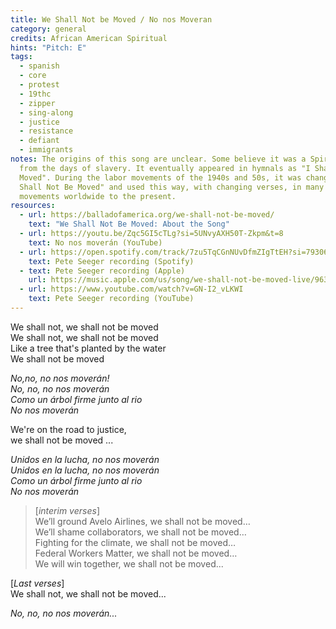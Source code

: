 ```yaml
---
title: We Shall Not be Moved / No nos Moveran
category: general
credits: African American Spiritual
hints: "Pitch: E"
tags:
  - spanish
  - core
  - protest
  - 19thc
  - zipper
  - sing-along
  - justice
  - resistance
  - defiant
  - immigrants
notes: The origins of this song are unclear. Some believe it was a Spiritual
  from the days of slavery. It eventually appeared in hymnals as "I Shall Not Be
  Moved". During the labor movements of the 1940s and 50s, it was changed to "We
  Shall Not Be Moved" and used this way, with changing verses, in many protest
  movements worldwide to the present.
resources:
  - url: https://balladofamerica.org/we-shall-not-be-moved/
    text: "We Shall Not Be Moved: About the Song"
  - url: https://youtu.be/Zqc5GI5cTLg?si=5UNvyAXH50T-Zkpm&t=8
    text: No nos moverán (YouTube)
  - url: https://open.spotify.com/track/7zu5TqCGnNUvDfmZIgTtEH?si=7930629d6bce4eb4
    text: Pete Seeger recording (Spotify)
  - text: Pete Seeger recording (Apple)
    url: https://music.apple.com/us/song/we-shall-not-be-moved-live/96336299
  - url: https://www.youtube.com/watch?v=GN-I2_vLKWI
    text: Pete Seeger recording (YouTube)
---
```

We shall not, we shall not be moved\
We shall not, we shall not be moved\
Like a tree that's planted by the water\
We shall not be moved  

*No,no, no nos moverán!\
No, no, no nos moverán\
Como un árbol firme junto al rio\
No nos moverán*  

We're on the road to justice,\
we shall not be moved ...

*Unidos en la lucha, no nos moverán\
Unidos en la lucha, no nos moverán\
Como un árbol firme junto al rio\
No nos moverán*  

> [*interim verses*]\
> We’ll ground Avelo Airlines, we shall not be moved…\
> We’ll shame collaborators, we shall not be moved…\
> Fighting for the climate, we shall not be moved…\
> Federal Workers Matter, we shall not be moved…\
> We will win together, we shall not be moved...

[*Last verses*]\
We shall not, we shall not be moved...

*No, no, no nos moverán...*
